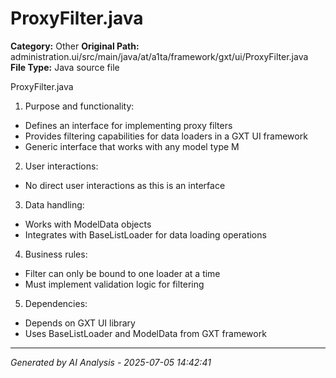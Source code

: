 # ProxyFilter.java

**Category:** Other
**Original Path:** administration.ui/src/main/java/at/a1ta/framework/gxt/ui/ProxyFilter.java
**File Type:** Java source file

ProxyFilter.java
1. Purpose and functionality:
- Defines an interface for implementing proxy filters
- Provides filtering capabilities for data loaders in a GXT UI framework
- Generic interface that works with any model type M

2. User interactions:
- No direct user interactions as this is an interface

3. Data handling:
- Works with ModelData objects
- Integrates with BaseListLoader for data loading operations

4. Business rules:
- Filter can only be bound to one loader at a time
- Must implement validation logic for filtering

5. Dependencies:
- Depends on GXT UI library
- Uses BaseListLoader and ModelData from GXT framework

---
*Generated by AI Analysis - 2025-07-05 14:42:41*
